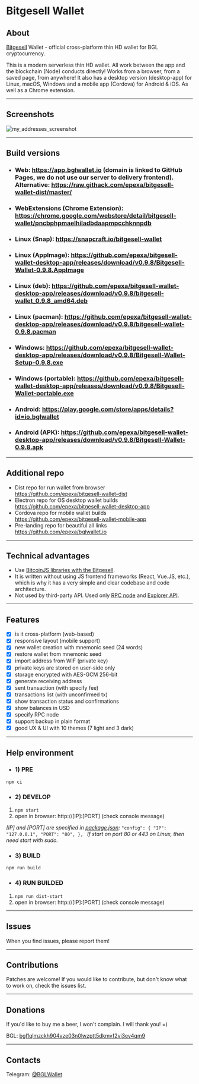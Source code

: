# Bitgesell Wallet

## About
[Bitgesell](https://bitgesell.ca) Wallet - official сross-platform thin HD wallet for BGL cryptocurrency.

This is a modern serverless thin HD wallet.
All work between the app and the blockchain (Node) conducts directly!
Works from a browser, from a saved page, from anywhere!
It also has a desktop version (desktop-app) for Linux, macOS, Windows and a mobile app (Cordova) for Android & iOS. As well as a Chrome extension.

------------

## Screenshots

![my_addresses_screenshot](https://user-images.githubusercontent.com/2198826/102730329-54ea3c80-436f-11eb-8fb8-38790f244daa.png)

------------

## Build versions

- ### Web: https://app.bglwallet.io (domain is linked to GitHub Pages, we do not use our server to delivery frontend). Alternative: https://raw.githack.com/epexa/bitgesell-wallet-dist/master/
- ### WebExtensions (Chrome Extension): https://chrome.google.com/webstore/detail/bitgesell-wallet/pncbphpmaelhiladbdaapmpcchknnpdb
- ### Linux (Snap): https://snapcraft.io/bitgesell-wallet
- ### Linux (AppImage): https://github.com/epexa/bitgesell-wallet-desktop-app/releases/download/v0.9.8/Bitgesell-Wallet-0.9.8.AppImage
- ### Linux (deb): https://github.com/epexa/bitgesell-wallet-desktop-app/releases/download/v0.9.8/bitgesell-wallet_0.9.8_amd64.deb
- ### Linux (pacman): https://github.com/epexa/bitgesell-wallet-desktop-app/releases/download/v0.9.8/bitgesell-wallet-0.9.8.pacman
- ### Windows: https://github.com/epexa/bitgesell-wallet-desktop-app/releases/download/v0.9.8/Bitgesell-Wallet-Setup-0.9.8.exe
- ### Windows (portable): https://github.com/epexa/bitgesell-wallet-desktop-app/releases/download/v0.9.8/Bitgesell-Wallet-portable.exe
- ### Android: https://play.google.com/store/apps/details?id=io.bglwallet
- ### Android (APK): https://github.com/epexa/bitgesell-wallet-desktop-app/releases/download/v0.9.8/Bitgesell-Wallet-0.9.8.apk

------------

## Additional repo
- Dist repo for run wallet from browser https://github.com/epexa/bitgesell-wallet-dist
- Electron repo for OS desktop wallet builds https://github.com/epexa/bitgesell-wallet-desktop-app
- Cordova repo for mobile wallet builds https://github.com/epexa/bitgesell-wallet-mobile-app
- Pre-landing repo for beautiful all links https://github.com/epexa/bglwallet.io

------------

## Technical advantages
- Use [BitcoinJS libraries with the Bitgesell](https://github.com/epexa/bitgesell-bitcoinjs).
- It is written without using JS frontend frameworks (React, Vue.JS, etc.), which is why it has a very simple and clear codebase and code architecture.
- Not used by third-party API. Used only [RPC node](https://rpc.bglwallet.io) and [Explorer API](https://bgl.bitaps.com).

------------

## Features
- [x] is it cross-platform (web-based)
- [x] responsive layout (mobile support)
- [x] new wallet creation with mnemonic seed (24 words)
- [x] restore wallet from mnemonic seed
- [x] import address from WIF (private key)
- [x] private keys are stored on user-side only
- [x] storage encrypted with AES-GCM 256-bit
- [x] generate receiving address
- [x] sent transaction (with specify fee)
- [x] transactions list (with unconfirmed tx)
- [x] show transaction status and confirmations
- [x] show balances in USD
- [x] specify RPC node
- [x] support backup in plain format
- [x] good UX & UI with 10 themes (7 light and 3 dark)

------------

## Help environment

- ### 1) PRE
`npm ci`

- ### 2) DEVELOP
1. `npm start`
2. open in browser: http://[IP]:[PORT] (check console message)

*[IP] and [PORT] are specified in [package.json](package.json#L12):*
`"config": {
    "IP": "127.0.0.1",
    "PORT": "80",
  },
`
*If start on port 80 or 443 on Linux, then need start with sudo.*

- ### 3) BUILD
`npm run build`

- ### 4) RUN BUILDED
1. `npm run dist-start`
2. open in browser: http://[IP]:[PORT] (check console message)

------------

## Issues

When you find issues, please report them!

------------

## Contributions

Patches are welcome! If you would like to contribute, but don't know what to work on, check the issues list.

------------

## Donations

If you'd like to buy me a beer, I won't complain. I will thank you! =)

BGL: [bgl1qlmzckh904vze03n0lwzptt5dkmvf2vj3ev4qm9](bgl:bgl1qlmzckh904vze03n0lwzptt5dkmvf2vj3ev4qm9)

------------

## Contacts

Telegram: [@BGLWallet](https://t.me/BGLWallet)
